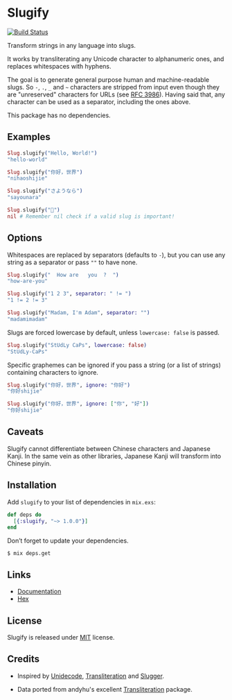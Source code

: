 # Slugify

[![Build Status](https://travis-ci.org/jayjun/slugify.svg?branch=master)](https://travis-ci.org/jayjun/slugify)

Transform strings in any language into slugs.

It works by transliterating any Unicode character to alphanumeric ones, and
replaces whitespaces with hyphens.

The goal is to generate general purpose human and machine-readable slugs. So
`-`, `.`, `_` and `~` characters are stripped from input even though they are
"unreserved" characters for URLs (see [RFC 3986][1]). Having said that, any
character can be used as a separator, including the ones above.

This package has no dependencies.

## Examples

```elixir
Slug.slugify("Hello, World!")
"hello-world"

Slug.slugify("你好，世界")
"nihaoshijie"

Slug.slugify("さようなら")
"sayounara"

Slug.slugify("🙅‍")
nil # Remember nil check if a valid slug is important!
```

## Options

Whitespaces are replaced by separators (defaults to `-`), but you can use any
string as a separator or pass `""` to have none.

```elixir
Slug.slugify("  How are   you  ?  ")
"how-are-you"

Slug.slugify("1 2 3", separator: " != ")
"1 != 2 != 3"

Slug.slugify("Madam, I'm Adam", separator: "")
"madamimadam"
```

Slugs are forced lowercase by default, unless `lowercase: false` is passed.

```elixir
Slug.slugify("StUdLy CaPs", lowercase: false)
"StUdLy-CaPs"
```

Specific graphemes can be ignored if you pass a string (or a list of strings)
containing characters to ignore.

```elixir
Slug.slugify("你好，世界", ignore: "你好")
"你好shijie"

Slug.slugify("你好，世界", ignore: ["你", "好"])
"你好shijie"
```

## Caveats

Slugify cannot differentiate between Chinese characters and Japanese Kanji.
In the same vein as other libraries, Japanese Kanji will transform into Chinese
pinyin.

## Installation

Add `slugify` to your list of dependencies in `mix.exs`:

```elixir
def deps do
  [{:slugify, "~> 1.0.0"}]
end
```

Don’t forget to update your dependencies.

```
$ mix deps.get
```

## Links

* [Documentation][2]
* [Hex][3]

## License

Slugify is released under [MIT][4] license.

## Credits

* Inspired by [Unidecode][5], [Transliteration][6] and [Slugger][7].

* Data ported from andyhu's excellent [Transliteration][6] package.


[1]: https://www.ietf.org/rfc/rfc3986.txt

[2]: https://hexdocs.pm/slugify/Slug.html

[3]: https://hex.pm/packages/slugify

[4]: https://github.com/jayjun/slugify/blob/master/LICENSE

[5]: http://search.cpan.org/~sburke/Text-Unidecode-1.30/lib/Text/Unidecode.pm

[6]: https://github.com/andyhu/transliteration

[7]: https://github.com/h4cc/slugger
